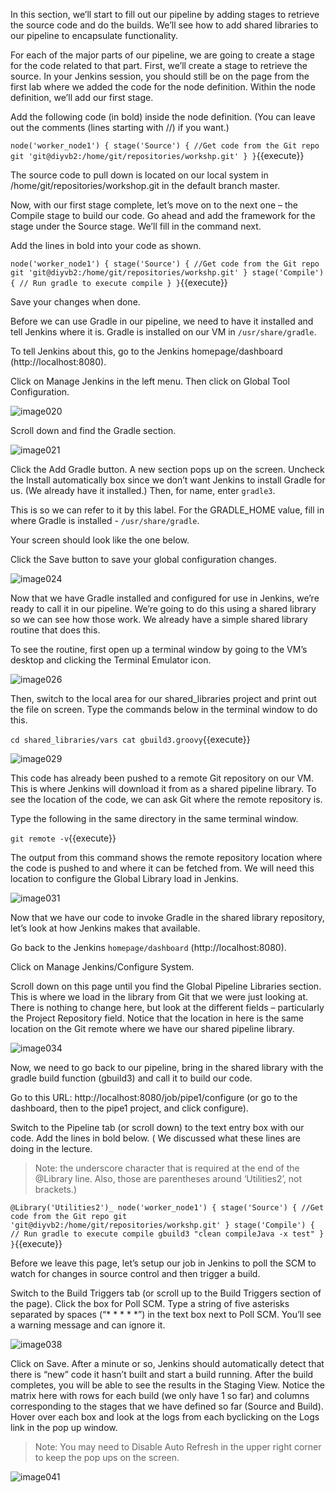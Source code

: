 In this section, we’ll start to fill out our pipeline by adding stages to retrieve the source code and do the builds.
We’ll see how to add shared libraries to our pipeline to encapsulate functionality.


For each of the major parts of our pipeline, we are going to create a stage for the code related to that part.
First, we’ll create a stage to retrieve the source. In your Jenkins session, you should still be on the page from the first lab where we added the code for the node definition. Within the node definition, we’ll add our first stage.

Add the following code (in bold) inside the node definition. (You can leave out the comments (lines starting with //) if you want.)
 
`node('worker_node1') {
   stage('Source') {
     //Get code from the Git repo
     git 'git@diyvb2:/home/git/repositories/workshp.git'
   }
}`{{execute}}

The source code to pull down is located on our local system in /home/git/repositories/workshop.git in the default branch master.

Now, with our first stage complete, let’s move on to the next one – the Compile stage to build our code. Go ahead and add the framework for the stage under the Source stage. We’ll fill in the command next.

Add the lines in bold into your code as shown.

`node('worker_node1') {
   stage('Source') {
     //Get code from the Git repo
     git 'git@diyvb2:/home/git/repositories/workshp.git'
   }
   stage('Compile') {
     // Run gradle to execute compile
   }
}`{{execute}}

Save your changes when done.

Before we can use Gradle in our pipeline, we need to have it installed and tell Jenkins where it is. Gradle is installed on our VM in `/usr/share/gradle`.

To tell Jenkins about this, go to the Jenkins homepage/dashboard (http://localhost:8080).

Click on Manage Jenkins in the left menu. Then click on Global Tool Configuration.

![image020](https://user-images.githubusercontent.com/558905/37634639-e22c7ebc-2bcd-11e8-8e26-dd0994f75c10.jpg)

Scroll down and find the Gradle section.

![image021](https://user-images.githubusercontent.com/558905/37634640-e24009fa-2bcd-11e8-9561-10f2d663548f.jpg)

Click the Add Gradle button. A new section pops up on the screen. Uncheck the Install automatically box since we don’t want Jenkins to install Gradle for us. (We already have it installed.) Then, for name, enter `gradle3`.

This is so we can refer to it by this label. For the GRADLE_HOME value, fill in where Gradle is installed -
`/usr/share/gradle`.

Your screen should look like the one below.

Click the Save button to save your global configuration changes.

![image024](https://user-images.githubusercontent.com/558905/37634641-e2513c7a-2bcd-11e8-9a1a-7338c101b1a2.png)

Now that we have Gradle installed and configured for use in Jenkins, we’re ready to call it in our pipeline.
We’re going to do this using a shared library so we can see how those work. We already have a simple shared library routine that does this.

To see the routine, first open up a terminal window by going to the VM’s desktop and clicking the Terminal Emulator icon.

![image026](https://user-images.githubusercontent.com/558905/37634642-e2601092-2bcd-11e8-942a-7d549687e766.jpg)

Then, switch to the local area for our shared_libraries project and print out the file on screen. Type the commands below in the terminal window to do this.

`cd shared_libraries/vars
cat gbuild3.groovy`{{execute}}

![image029](https://user-images.githubusercontent.com/558905/37634643-e2711900-2bcd-11e8-8c63-21fad7cfccd7.png)


This code has already been pushed to a remote Git repository on our VM. This is where Jenkins will download it from as a shared pipeline library. To see the location of the code, we can ask Git where the remote repository is.

Type the following in the same directory in the same terminal window.

`git remote -v`{{execute}}

The output from this command shows the remote repository location where the code is pushed to and where it can be fetched from. We will need this location to configure the Global Library load in Jenkins.

![image031](https://user-images.githubusercontent.com/558905/37634644-e27fd594-2bcd-11e8-92e1-78de45ea18dd.png)

Now that we have our code to invoke Gradle in the shared library repository, let’s look at how Jenkins makes that available.

Go back to the Jenkins `homepage/dashboard` (http://localhost:8080).

Click on Manage Jenkins/Configure System.
 
Scroll down on this page until you find the Global Pipeline Libraries section. This is where we load in the library from Git that we were just looking at. There is nothing to change here, but look at the different fields – particularly the Project Repository field. Notice that the location in here is the same location on the Git remote where we have our shared pipeline library.

![image034](https://user-images.githubusercontent.com/558905/37634645-e28fccba-2bcd-11e8-8437-e7f25d3f3144.jpg)

Now, we need to go back to our pipeline, bring in the shared library with the gradle build function (gbuild3) and call it to build our code.

Go to this URL: http://localhost:8080/job/pipe1/configure (or go to the dashboard, then to the pipe1 project, and click configure).

Switch to the Pipeline tab (or scroll down) to the text entry box with our code. Add the lines in bold below. ( We discussed what these lines are doing in the lecture. 

>Note: the underscore character that is required at the end of the @Library line. Also, those are parentheses around ‘Utilities2’, not brackets.)
 
`@Library('Utilities2')_
node('worker_node1') {
   stage('Source') {
     //Get code from the Git repo
     git 'git@diyvb2:/home/git/repositories/workshp.git'
   }
   stage('Compile') {
     // Run gradle to execute compile
     gbuild3 "clean compileJava -x test"
   }
}`{{execute}}

Before we leave this page, let’s setup our job in Jenkins to poll the SCM to watch for changes in source control and then trigger a build.

Switch to the Build Triggers tab (or scroll up to the Build Triggers section of the page). Click the box for Poll SCM. Type a string of five asterisks separated by spaces (“* * * * *”) in the text box next to Poll SCM. You’ll see a warning message and can ignore it.

![image038](https://user-images.githubusercontent.com/558905/37634647-e2b13d6e-2bcd-11e8-88e5-d6c5801db480.png)

Click on Save. After a minute or so, Jenkins should automatically detect that there is “new” code it hasn’t built and start a build running. After the build completes, you will be able to see the results in the Staging View. Notice the matrix here with rows for each build (we only have 1 so far) and columns corresponding to the stages that we have defined so far (Source and Build). Hover over each box and look at the logs from each byclicking on the Logs link in the pop up window.

>Note: You may need to Disable Auto Refresh in the upper right corner to keep the pop ups on the screen.

![image041](https://user-images.githubusercontent.com/558905/37634648-e2c09138-2bcd-11e8-893e-4d52f3a957f9.jpg)
